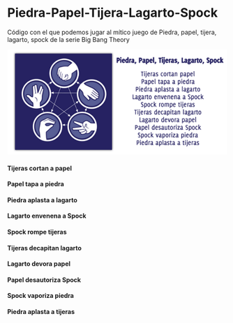 # Piedra-Papel-Tijera-Lagarto-Spock
Código con el que podemos jugar al mítico juego de Piedra, papel, tijera, lagarto, spock de la serie Big Bang Theory 

![Imagen Juego](https://raw.githubusercontent.com/Muzquiz10/Piedra-Papel-Tijera-Lagarto-Spock/master/piedra-papel-tijeras.png)

#### Tijeras cortan a papel
#### Papel tapa a piedra
#### Piedra aplasta a lagarto
#### Lagarto envenena a Spock
#### Spock rompe tijeras
#### Tijeras decapitan lagarto
#### Lagarto devora papel
#### Papel desautoriza Spock
#### Spock vaporiza piedra
#### Piedra aplasta a tijeras



